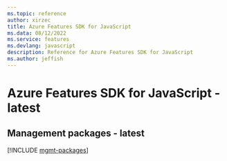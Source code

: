 ```yaml
---
ms.topic: reference
author: xirzec
title: Azure Features SDK for JavaScript
ms.data: 08/12/2022
ms.service: features
ms.devlang: javascript
description: Reference for Azure Features SDK for JavaScript
ms.author: jeffish
---
```

# Azure Features SDK for JavaScript - latest

## Management packages - latest
[!INCLUDE [mgmt-packages](features-mgmt-index.md)]